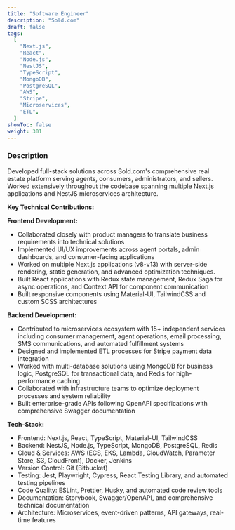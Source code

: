 ```yaml
---
title: "Software Engineer"
description: "Sold.com"
draft: false
tags:
  [
    "Next.js",
    "React",
    "Node.js",
    "NestJS",
    "TypeScript",
    "MongoDB",
    "PostgreSQL",
    "AWS",
    "Stripe",
    "Microservices",
    "ETL",
  ]
showToc: false
weight: 301
---
```


### Description

Developed full-stack solutions across Sold.com's comprehensive real estate platform serving agents, consumers, administrators, and sellers. Worked extensively throughout the codebase spanning multiple Next.js applications and NestJS microservices architecture.

**Key Technical Contributions:**

**Frontend Development:**

- Collaborated closely with product managers to translate business requirements into technical solutions
- Implemented UI/UX improvements across agent portals, admin dashboards, and consumer-facing applications
- Worked on multiple Next.js applications (v8-v13) with server-side rendering, static generation, and advanced optimization techniques.
- Built React applications with Redux state management, Redux Saga for async operations, and Context API for component communication
- Built responsive components using Material-UI, TailwindCSS and custom SCSS architectures

**Backend Development:**

- Contributed to microservices ecosystem with 15+ independent services including consumer management, agent operations, email processing, SMS communications, and automated fulfillment systems
- Designed and implemented ETL processes for Stripe payment data integration
- Worked with multi-database solutions using MongoDB for business logic, PostgreSQL for transactional data, and Redis for high-performance caching
- Collaborated with infrastructure teams to optimize deployment processes and system reliability
- Built enterprise-grade APIs following OpenAPI specifications with comprehensive Swagger documentation

**Tech-Stack:**

- Frontend: Next.js, React, TypeScript, Material-UI, TailwindCSS
- Backend: NestJS, Node.js, TypeScript, MongoDB, PostgreSQL, Redis
- Cloud & Services: AWS (ECS, EKS, Lambda, CloudWatch, Parameter Store, S3, CloudFront), Docker, Jenkins
- Version Control: Git (Bitbucket)
- Testing: Jest, Playwright, Cypress, React Testing Library, and automated testing pipelines
- Code Quality: ESLint, Prettier, Husky, and automated code review tools
- Documentation: Storybook, Swagger/OpenAPI, and comprehensive technical documentation
- Architecture: Microservices, event-driven patterns, API gateways, real-time features
